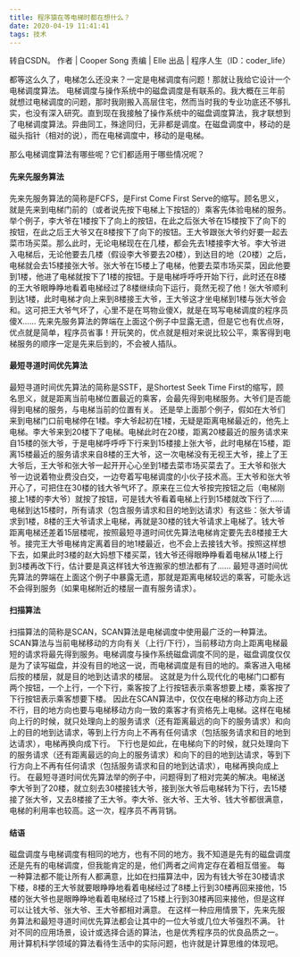 ```yaml
---
title: 程序猿在等电梯时都在想什么？
date: 2020-04-19 11:41:41
tags: 技术
---
```

转自CSDN。
作者 | Cooper Song  责编 | Elle  出品 | 程序人生（ID：coder_life）

都等这么久了，电梯怎么还没来？一定是电梯调度有问题！那就让我给它设计一个电梯调度算法。
电梯调度与操作系统中的磁盘调度是有联系的。我大概在三年前就想过电梯调度的问题，那时我刚搬入高层住宅，然而当时我的专业功底还不够扎实，也没有深入研究。直到现在我接触了操作系统中的磁盘调度算法，我才联想到了电梯调度算法。异曲同工，殊途同归，无非都是调度。在磁盘调度中，移动的是磁头指针（相对的说），而在电梯调度中，移动的是电梯。

那么电梯调度算法有哪些呢？它们都适用于哪些情况呢？

#### 先来先服务算法
先来先服务算法的简称是FCFS，是First Come First Serve的缩写。顾名思义，就是先来到电梯门前的（或者说先按下电梯上下按钮的）乘客先体验电梯的服务。举个例子，李大爷在1楼按下了向上的按钮，在此之后张大爷在15楼按下了向下的按钮，在此之后王大爷又在8楼按下了向下的按钮。王大爷跟张大爷约好要一起去菜市场买菜。那么此时，无论电梯现在在几楼，都会先去1楼接李大爷。李大爷进入电梯后，无论他要去几楼（假设李大爷要去20楼），到达目的地（20楼）之后，电梯就会去15楼接张大爷。张大爷在15楼上了电梯，他要去菜市场买菜，因此他要到1楼，他进了电梯就按下了1楼的按钮。于是电梯呼呼呼开始下行，此时还在8楼的王大爷眼睁睁地看着电梯经过了8楼继续向下运行，竟然无视了他！张大爷顺利到达1楼，此时电梯才向上来到8楼接王大爷，王大爷这才坐电梯到1楼与张大爷会和。这可把王大爷气坏了，心里不是在骂物业傻X，就是在骂写电梯调度的程序员傻X......
先来先服务算法的弊端在上面这个例子中显露无遗，但是它也有优点呀，优点就是简单，程序员省事！开玩笑的，优点就是相对来说比较公平，乘客得到电梯服务的顺序一定是先来后到的，不会被人插队。

#### 最短寻道时间优先算法
最短寻道时间优先算法的简称是SSTF，是Shortest Seek Time First的缩写，顾名思义，就是距离当前电梯位置最近的乘客，会最先得到电梯服务。大爷们是否能得到电梯的服务，与电梯当前的位置有关。
还是举上面那个例子，假如在大爷们来到电梯门口前电梯停在1楼。李大爷起初在1楼，无疑是距离电梯最近的，他先上电梯。李大爷来到20楼下了电梯。电梯此时在20楼，距离20楼最近的服务请求来自15楼的张大爷，于是电梯呼呼呼下行来到15楼接上张大爷，此时电梯在15楼，距离15楼最近的服务请求来自8楼的王大爷，这一次电梯没有无视王大爷，接上了王大爷后，王大爷和张大爷一起开开心心坐到1楼去菜市场买菜去了。王大爷和张大爷一边说着物业费没白交，一边夸着写电梯调度的小伙子技术高。王大爷和张大爷开心了，可把住在30楼的钱大爷气坏了。原来在三位大爷按完按钮之后（电梯刚接上1楼的李大爷）就按了按钮，可是钱大爷看着电梯上行到15楼就改下行了......电梯到达15楼时，所有请求（包含服务请求和目的地到达请求）有这些：张大爷请求到1楼，8楼的王大爷请求上电梯，再就是30楼的钱大爷请求上电梯了。钱大爷距离电梯还差着15层楼呢，按照最短寻道时间优先算法电梯肯定要先去8楼接王大爷。接完王大爷电梯肯定离着目的地1楼最近，也不会上去接钱大爷。按照这样想下去，如果此时3楼的赵大妈想下楼买菜，钱大爷还得眼睁睁看着电梯从1楼上行到3楼再改下行，估计要是真这样钱大爷连搬家的想法都有了......
最短寻道时间优先算法的弊端在上面这个例子中暴露无遗，那就是距离电梯较远的乘客，可能永远不会得到服务（如果电梯附近的楼层一直有服务请求）。

#### 扫描算法
扫描算法的简称是SCAN，SCAN算法是电梯调度中使用最广泛的一种算法。SCAN算法与当前电梯移动的方向有关（上行/下行），当前移动方向上距离电梯最短的请求将最先得到服务。电梯调度与操作系统磁盘调度不同的是，磁盘调度仅仅是为了读写磁盘，并没有目的地这一说，而电梯调度是有目的地的。乘客进入电梯后按的楼层，就是目的地到达请求的楼层。
这就是为什么现代化的电梯门口都有两个按钮，一个上行，一个下行，乘客按了上行按钮表示乘客想要上楼，乘客按了下行按钮表示乘客想要下楼。
因此在SCAN算法中，仅仅在电梯的移动方向上还不行，目的地方向也要与电梯移动方向一致的乘客才有资格先上电梯。这样在电梯向上行的时候，就只处理向上的服务请求（还有距离最远的向下的服务请求）和向上的目的地到达请求，等到上行方向上不再有任何请求（包括服务请求和目的地到达请求），电梯再换向成下行。
下行也是如此，在电梯向下的时候，就只处理向下的服务请求（还有距离最远的向上的服务请求）和向下的目的地到达请求，等到下行方向上不再有任何请求（包括服务请求和目的地到达请求），电梯再换向成上行。
在最短寻道时间优先算法举的例子中，问题得到了相对完美的解决。电梯送李大爷到了20楼，就立刻去30楼接钱大爷，接到张大爷后电梯转为下行，去15楼接了张大爷，又去8楼接了王大爷。李大爷、张大爷、王大爷、钱大爷都很满意，电梯的利用率也较高。这一次，程序员不再背锅。

#### 结语
磁盘调度与电梯调度有相同的地方，也有不同的地方。我不知道是先有的磁盘调度还是先有的电梯调度，但我能肯定的是，他们两者之间肯定存在着相互借鉴。
每一种算法都不能让所有人都满意，比如在扫描算法中，因为有钱大爷在30楼请求下楼，8楼的王大爷就要眼睁睁地看着电梯经过了8楼上行到30楼再回来接他，15楼的张大爷也是眼睁睁地看着电梯经过了15楼上行到30楼再回来接他，但是这样可以让钱大爷、张大爷、王大爷都相对满意。
在这样一种应用情景下，先来先服务算法和最短寻道时间优先算法都会让其中的一位大爷或几位大爷强烈不满。
针对不同的应用场景，设计或选择合适的算法，也是优秀程序员的优良品质之一。
用计算机科学领域的算法看待生活中的实际问题，也许就是计算思维的体现吧。